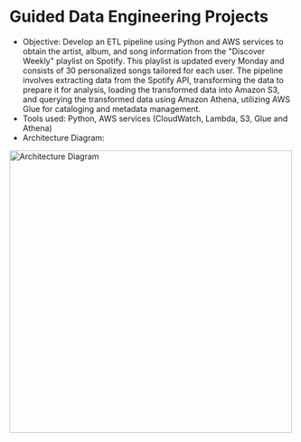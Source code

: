 # Guided Data Engineering Projects
* Objective: Develop an ETL pipeline using Python and AWS services to obtain the artist, album, and song information from the "Discover Weekly" playlist on Spotify. This playlist is updated every Monday and consists of 30 personalized songs tailored for each user. The pipeline involves extracting data from the Spotify API, transforming the data to prepare it for analysis, loading the transformed data into Amazon S3, and querying the transformed data using Amazon Athena, utilizing AWS Glue for cataloging and metadata management.
* Tools used: Python, AWS services (CloudWatch, Lambda, S3, Glue and Athena)
* Architecture Diagram: 
<img src="https://raw.githubusercontent.com/kxnk/de-guided-proj/main/1.%20Spotify%20Pipeline/Architecture%20Diagram.jpg" alt="Architecture Diagram" width="500">


